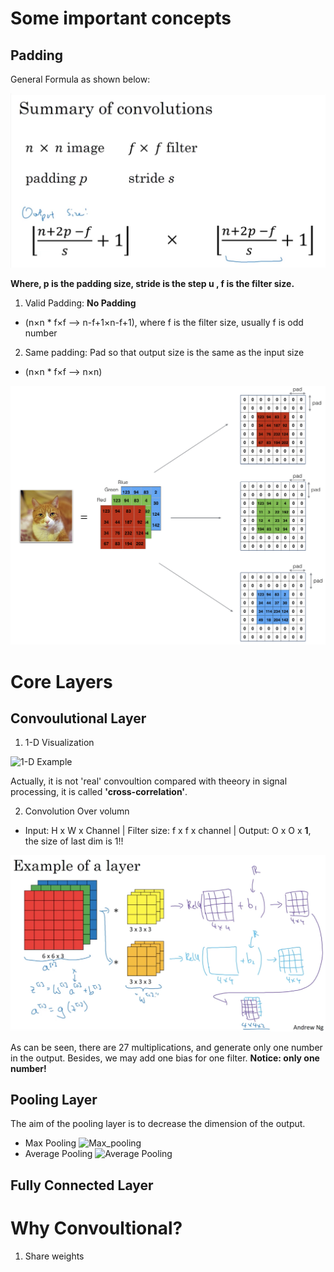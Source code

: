 # Some important concepts
## Padding
General Formula as shown below:

![General Formula](https://github.com/Kimilovesy/TF---Playground/blob/8dedbeb7314d57026928fc7a957ee4190f100565/CNN/Screen%20Shot%202018-02-24%20at%2018.02.45.png)

**Where, p is the padding size, stride is the step u , f is the filter size.** 

1. Valid Padding: **No Padding** 
  * (n×n * f×f --> n-f+1×n-f+1), where f is the filter size, usually f is odd number
2. Same padding: Pad so that output size is the same as the input size  
  * (n×n * f×f --> n×n)

![Image of Padding](https://github.com/Kimilovesy/TF---Playground/blob/master/CNN/Padding.png)





# Core Layers
## Convoulutional Layer
  1. 1-D Visualization
  
  ![1-D Example](https://github.com/Kimilovesy/deep-learning-coursera/blob/399a701dffccba20ebd7bdb63f203bb6f5b5836c/Convolutional%20Neural%20Networks/images/Convolution_schematic.gif)
  
  Actually, it is not 'real' convoultion compared with theeory in signal processing, it is called **'cross-correlation'**.
  
  2. Convolution Over volumn
   * Input: H x W x Channel | Filter size: f x f x channel | Output: O x O x **1**, the size of last dim is 1!! 
   
   ![Con-2d](https://github.com/Kimilovesy/TF---Playground/blob/3a99556405b3e25d184092858899022192690cb9/CNN/Screen%20Shot%202018-02-24%20at%2018.36.54.png)
   
   As can be seen, there are 27 multiplications, and generate only one number in the output. Besides, we may add one bias for one filter. **Notice: only one number!**

## Pooling Layer
The aim of the pooling layer is to decrease the dimension of the output.
  * Max Pooling
  ![Max_pooling](https://github.com/Kimilovesy/deep-learning-coursera/blob/399a701dffccba20ebd7bdb63f203bb6f5b5836c/Convolutional%20Neural%20Networks/images/max_pool.png)
  * Average Pooling
  ![Average Pooling](https://github.com/Kimilovesy/deep-learning-coursera/blob/399a701dffccba20ebd7bdb63f203bb6f5b5836c/Convolutional%20Neural%20Networks/images/ave-pool.png)
## Fully Connected Layer

# Why Convoultional?
1. Share weights
